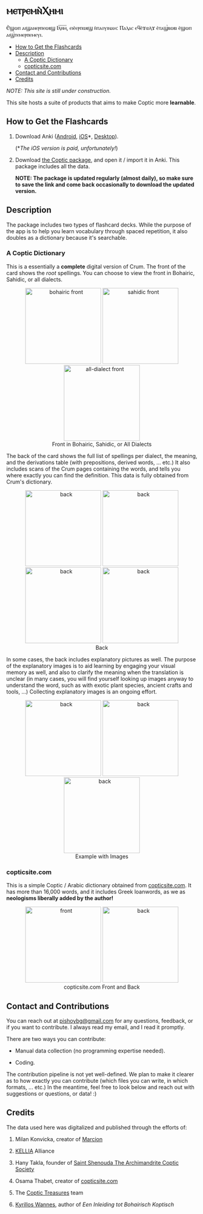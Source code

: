 # ⲙⲉⲧⲣⲉⲙⲛ̀Ⲭⲏⲙⲓ

Ⲉ̀ϣⲱⲡ ⲁⲓϣⲁⲛⲉⲣⲡⲉⲱⲃϣ Ⲓⲗ̅ⲏ̅ⲙ̅, ⲉⲓⲉ̀ⲉⲣⲡⲱⲃϣ ⲛ̀ⲧⲁⲟⲩⲓⲛⲁⲙ: Ⲡⲁⲗⲁⲥ ⲉϥⲉ̀ϫⲱⲗϫ ⲉ̀ⲧⲁϣ̀ⲃⲱⲃⲓ ⲉ̀ϣⲱⲡ
ⲁⲓϣ̀ⲧⲉⲙⲉⲣⲡⲉⲙⲉⲩⲓ.

<!-- START doctoc generated TOC please keep comment here to allow auto update -->
<!-- DON'T EDIT THIS SECTION, INSTEAD RE-RUN doctoc TO UPDATE -->

- [How to Get the Flashcards](#how-to-get-the-flashcards)
- [Description](#description)
  - [A Coptic Dictionary](#a-coptic-dictionary)
  - [copticsite.com](#copticsitecom)
- [Contact and Contributions](#contact-and-contributions)
- [Credits](#credits)

<!-- END doctoc generated TOC please keep comment here to allow auto update -->

*NOTE: This site is still under construction.*

This site hosts a suite of products that aims to make Coptic more **learnable**.

## How to Get the Flashcards

1. Download Anki ([Android](https://play.google.com/store/apps/details?id=com.ichi2.anki),
[iOS](https://apps.apple.com/us/app/ankimobile-flashcards/id373493387)\*,
[Desktop](https://apps.ankiweb.net/)).

   (\**The iOS version is
paid, unfortunately!*)

2. Download [the Coptic package](https://drive.google.com/uc?export=download&id=1KV0fH23Zucmlvdc0dwTJiDdqKIvbuYY_),
and open it / import it in Anki. This package includes all the data.

   **NOTE: The package is updated regularly (almost daily), so make sure
   to save the link and come back occasionally to download the updated version.**

## Description

The package includes two types of flashcard decks. While the purpose of the
app is to help you learn vocabulary through spaced repetition, it also doubles
as a dictionary because it's searchable.

### A Coptic Dictionary

This is a essentially a **complete** digital version of Crum. The front of the
card shows the *root* spellings. You can choose to view the front in Bohairic,
Sahidic, or all dialects.

<div style="text-align: center">
   <figure>
      <img src="img/a-coptic-dictionary/front/bohairic.png" alt="bohairic front" width="200"/>
      <img src="img/a-coptic-dictionary/front/sahidic.png" alt="sahidic front" width="200"/>
      <img src="img/a-coptic-dictionary/front/all.png" alt="all-dialect front" width="200"/>
      <br>
      <figcaption> Front in Bohairic, Sahidic, or All Dialects </figcaption>
   </figure>
</div>

The back of the card shows the full list of spellings per dialect, the meaning,
and the derivations table (with prepositions, derived words, ... etc.)
It also includes scans of the Crum pages containing the words, and tells you
where exactly you can find the definition. This data is fully obtained from
Crum's dictionary.

<div style="text-align: center">
   <figure>
      <img src="img/a-coptic-dictionary/back/01.png" alt="back" width="200"/>
      <img src="img/a-coptic-dictionary/back/02.png" alt="back" width="200"/>
      <img src="img/a-coptic-dictionary/back/03.png" alt="back" width="200"/>
      <img src="img/a-coptic-dictionary/back/04.png" alt="back" width="200"/>
      <br>
      <figcaption> Back </figcaption>
   </figure>
</div>

In some cases, the back includes explanatory pictures as well. The purpose of
the explanatory images is to aid learning by engaging your visual memory as
well, and also to clarify the meaning when the translation is unclear (in many
cases, you will find yourself looking up images anyway to understand the word,
such as with exotic plant species, ancient crafts and tools, ...) Collecting
explanatory images is an ongoing effort.

<div style="text-align: center">
   <figure>
      <img src="img/a-coptic-dictionary/back-with-images/01.png" alt="back" width="200"/>
      <img src="img/a-coptic-dictionary/back-with-images/02.png" alt="back" width="200"/>
      <img src="img/a-coptic-dictionary/back-with-images/03.png" alt="back" width="200"/>
      <br>
      <figcaption> Example with Images </figcaption>
   </figure>
</div>

### copticsite.com

This is a simple Coptic / Arabic dictionary obtained from [copticsite.com](
https://copticsite.com/). It has more than 16,000 words, and it includes Greek
loanwords, as we as **neologisms liberally added by the author!**

<div style="text-align: center">

   <figure>
      <img src="img/copticsite.com/front.png" alt="front" width="200"/>
      <img src="img/copticsite.com/back.png" alt="back" width="200"/>
      <br>
      <figcaption> copticsite.com Front and Back </figcaption>
   </figure>

</div>

## Contact and Contributions

You can reach out at <pishoybg@gmail.com> for any questions, feedback, or if
you want to contribute. I always read my email, and I read it promptly.

There are two ways you can contribute:

- Manual data collection (no programming expertise needed).

- Coding.

The contribution pipeline is not yet well-defined. We plan to make it clearer
as to how exactly you can contribute (which files you can write, in which
formats, ... etc.) In the meantime, feel free to look below and reach out with
suggestions or questions, or data! :)

## Credits

The data used here was digitalized and published through the efforts of:

1. Milan Konvicka, creator of [Marcion](https://marcion.sourceforge.net/)

1. [KELLIA](https://kellia.uni-goettingen.de/) Alliance

1. Hany Takla, founder of [Saint Shenouda The Archimandrite Coptic
   Society](http://stshenouda.org/)

1. Osama Thabet, creator of [copticsite.com](https://copticsite.com/)

1. The [Coptic Treasures](https://coptic-treasures.com/) team

1. [Kyrillos Wannes](https://twitter.com/kyrilloswannes), author of *Een
   Inleiding tot Bohairisch Koptisch*
